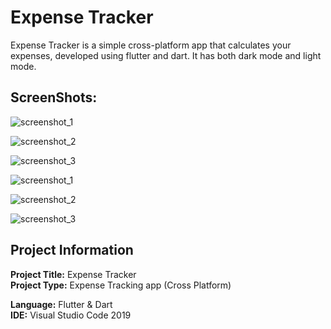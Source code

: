 # Expense Tracker
Expense Tracker is a simple cross-platform app that calculates your expenses, developed using flutter and dart. It has both dark mode and light mode.

## ScreenShots:
![screenshot_1](https://github.com/SyedMashruk/Expense-Tracker/blob/main/Screenshots/1.png)

![screenshot_2](https://github.com/SyedMashruk/Expense-Tracker/blob/main/Screenshots/2.png)

![screenshot_3](https://github.com/SyedMashruk/Expense-Tracker/blob/main/Screenshots/3.png)

![screenshot_1](https://github.com/SyedMashruk/Expense-Tracker/blob/main/Screenshots/4.png)

![screenshot_2](https://github.com/SyedMashruk/Expense-Tracker/blob/main/Screenshots/5.png)

![screenshot_3](https://github.com/SyedMashruk/Expense-Tracker/blob/main/Screenshots/6.png)


## Project Information
**Project Title:** Expense Tracker<br>
**Project Type:** Expense Tracking app (Cross Platform)

**Language:** Flutter & Dart<br>
**IDE:** Visual Studio Code 2019<br>